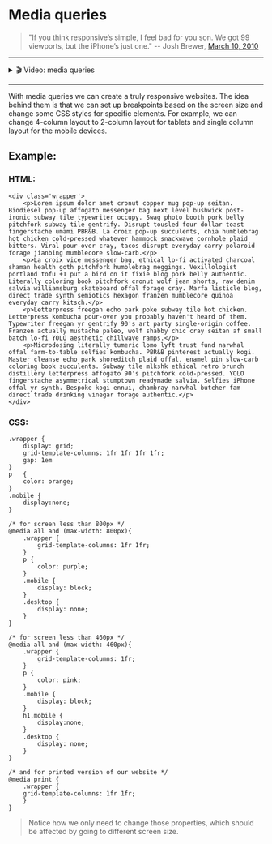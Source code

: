 # Media queries

> "If you think responsive’s simple, I feel bad for you son. We got 99 viewports, but the iPhone’s just one." -- Josh Brewer, [March 10, 2010](https://twitter.com/jbrewer/status/178528003402379265)

---

<details>
    <summary>🎬 Video: media queries</summary><div class='video-container'>
        <iframe src="https://www.youtube.com/embed/o4WlEldamdM?rel=0" frameborder="0" allow="accelerometer; autoplay; encrypted-media; gyroscope; picture-in-picture" allowfullscreen rel='0'></iframe></div>
</details>

---

With media queries we can create a truly responsive websites. The idea behind them is that we  can set up breakpoints based on the screen size and change some CSS styles for specific elements. For example, we can change 4-column layout to 2-column layout for tablets and single column layout for the mobile devices. 

## Example:

### HTML:

	<div class='wrapper'>
		<p>Lorem ipsum dolor amet cronut copper mug pop-up seitan. Biodiesel pop-up affogato messenger bag next level bushwick post-ironic subway tile typewriter occupy. Swag photo booth pork belly pitchfork subway tile gentrify. Disrupt tousled four dollar toast fingerstache umami PBR&B. La croix pop-up succulents, chia humblebrag hot chicken cold-pressed whatever hammock snackwave cornhole plaid bitters. Viral pour-over cray, tacos disrupt everyday carry polaroid forage jianbing mumblecore slow-carb.</p>
		<p>La croix vice messenger bag, ethical lo-fi activated charcoal shaman health goth pitchfork humblebrag meggings. Vexillologist portland tofu +1 put a bird on it fixie blog pork belly authentic. Literally coloring book pitchfork cronut wolf jean shorts, raw denim salvia williamsburg skateboard offal forage cray. Marfa listicle blog, direct trade synth semiotics hexagon franzen mumblecore quinoa everyday carry kitsch.</p>
		<p>Letterpress freegan echo park poke subway tile hot chicken. Letterpress kombucha pour-over you probably haven't heard of them. Typewriter freegan yr gentrify 90's art party single-origin coffee. Franzen actually mustache paleo, wolf shabby chic cray seitan af small batch lo-fi YOLO aesthetic chillwave ramps.</p>
		<p>Microdosing literally tumeric lomo lyft trust fund narwhal offal farm-to-table selfies kombucha. PBR&B pinterest actually kogi. Master cleanse echo park shoreditch plaid offal, enamel pin slow-carb coloring book succulents. Subway tile mlkshk ethical retro brunch distillery letterpress affogato 90's pitchfork cold-pressed. YOLO fingerstache asymmetrical stumptown readymade salvia. Selfies iPhone offal yr synth. Bespoke kogi ennui, chambray narwhal butcher fam direct trade drinking vinegar forage authentic.</p>
	</div>

### CSS:

	.wrapper {
		display: grid;
		grid-template-columns: 1fr 1fr 1fr 1fr;
		gap: 1em
	}
	p	{
		color: orange;
	}
	.mobile {
		display:none;
	}

	/* for screen less than 800px */
	@media all and (max-width: 800px){
		.wrapper {
			grid-template-columns: 1fr 1fr;
		}
		p {
			color: purple;
		}
		.mobile {
			display: block;
		}
		.desktop {
			display: none;
		}
	}

	/* for screen less than 460px */
	@media all and (max-width: 460px){
		.wrapper {
			grid-template-columns: 1fr;
		}
		p {
			color: pink;
		}
		.mobile {
			display: block;
		}
		h1.mobile {
			display:none;
		}
		.desktop {
			display: none;
		}
	}
		
	/* and for printed version of our website */
	@media print {
		.wrapper {
		grid-template-columns: 1fr 1fr;
		}
	}

> Notice how we only need to change those properties, which should be affected by going to different screen size. 